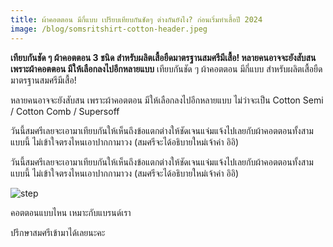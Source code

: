 ```yaml
---
title: ผ้าคอตตอน มีกี่แบบ เปรียบเทียบกันชัดๆ ต่างกันยังไง? ก่อนเริ่มทำเสื้อปี 2024
image: /blog/somsritshirt-cotton-header.jpeg
---
```

**เทียบกันชัด ๆ ผ้าคอตตอน 3 ชนิด สำหรับผลิตเสื้อยืดมาตรฐานสมศรีมีเสื้อ! หลายคนอาจจะยังสับสน เพราะผ้าคอตตอน มีให้เลือกลงไปอีกหลายแบบ**
เทียบกันชัด ๆ ผ้าคอตตอน มีกี่แบบ สำหรับผลิตเสื้อยืดมาตรฐานสมศรีมีเสื้อ!

หลายคนอาจจะยังสับสน เพราะผ้าคอตตอน มีให้เลือกลงไปอีกหลายแบบ ไม่ว่าจะเป็น Cotton Semi / Cotton Comb / Supersoff

วันนี้สมศรีเลยจะเอามาเทียบกันให้เห็นถึงข้อแตกต่างให้ชัดเจนแจ่มแจ้งไปเลยกับผ้าคอตตอนทั้งสามแบบนี้ ไม่เข้าใจตรงไหนเอาปากกามาวง (สมศรีจะได้อธิบายใหม่เจ้าค่า อิอิ)

วันนี้สมศรีเลยจะเอามาเทียบกันให้เห็นถึงข้อแตกต่างให้ชัดเจนแจ่มแจ้งไปเลยกับผ้าคอตตอนทั้งสามแบบนี้ ไม่เข้าใจตรงไหนเอาปากกามาวง (สมศรีจะได้อธิบายใหม่เจ้าค่า อิอิ)

![step](/blog/somsritshirt-cotton-1.jpg)

คอตตอนแบบไหน เหมาะกับแบรนด์เรา

ปรึกษาสมศรีเข้ามาได้เลยนะคะ
